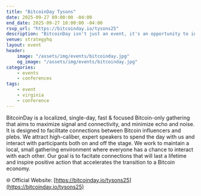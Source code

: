 ```yaml
---
title: "BitcoinDay Tysons"
date: 2025-09-27 09:00:00 -04:00
end_date: 2025-09-27 18:00:00 -04:00
rsvp_url: "https://bitcoinday.io/tysons25"
description: "BitcoinDay isn't just an event, it's an opportunity to increase your understanding of Bitcoin, connect with experts and influencers, and amplify your impact on the sound money revolution."
venue: strategyhq
layout: event
header:
    image: "/assets/img/events/bitcoinday.jpg"
    og_image: "/assets/img/events/bitcoinday.jpg"
categories:
    - events
    - conferences
tags:
    - event
    - virginia
    - conference
---
```


BitcoinDay is a localized, single-day, fast & focused Bitcoin-only gathering that aims to maximize signal and connectivity, and minimize echo and noise. It is designed to facilitate connections between Bitcoin influencers and plebs. We attract high-caliber, expert speakers to spend the day with us and interact with participants both on and off the stage. We work to maintain a local, small gathering environment where everyone has a chance to interact with each other. Our goal is to facitate connections that will last a lifetime and inspire positive action that accelerates the transition to a Bitcoin economy.  

🌐 Official Website: [https://bitcoinday.io/tysons25](https://bitcoinday.io/tysons25)
